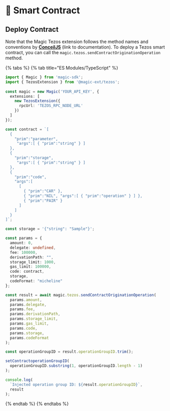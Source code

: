 # 📜 Smart Contract

## Deploy Contract

Note that the Magic Tezos extension follows the method names and conventions by [**ConceilJS**](https://cryptonomic.github.io/ConseilJS/#/?id=smart-contract-interactions) \(link to documentation\). To deploy a Tezos smart contract, you can call the `magic.tezos.sendContractOriginationOperation` method.

{% tabs %}
{% tab title="ES Modules/TypeScript" %}
```typescript
import { Magic } from 'magic-sdk';
import { TezosExtension } from '@magic-ext/tezos';
 
const magic = new Magic('YOUR_API_KEY', {
  extensions: [
    new TezosExtension({
      rpcUrl: 'TEZOS_RPC_NODE_URL'
    })
  ]
});

const contract = `[
  {
    "prim":"parameter",
     "args":[ { "prim":"string" } ]
  },
  {
    "prim":"storage",
     "args":[ { "prim":"string" } ]
  },
  {
    "prim":"code",
    "args":[
      [  
        { "prim":"CAR" },
        { "prim":"NIL", "args":[ { "prim":"operation" } ] },
        { "prim":"PAIR" }
      ]
    ]
  }
]`;

const storage = '{"string": "Sample"}';

const params = {
  amount: 0,
  delegate: undefined,
  fee: 100000,
  derivationPath: "",
  storage_limit: 1000,
  gas_limit: 100000,
  code: contract,
  storage,
  codeFormat: "micheline"
};

const result = await magic.tezos.sendContractOriginationOperation(
  params.amount,
  params.delegate,
  params.fee,
  params.derivationPath,
  params.storage_limit,
  params.gas_limit,
  params.code,
  params.storage,
  params.codeFormat
);

const operationGroupID = result.operationGroupID.trim();

setContractoperationGroupID(
  operationGroupID.substring(1, operationGroupID.length - 1)
);

console.log(
  `Injected operation group ID: ${result.operationGroupID}`,
  result
);
```
{% endtab %}
{% endtabs %}



